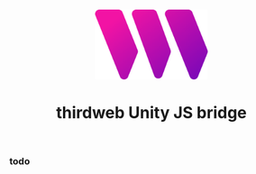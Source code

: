 <p align="center">
<br />
<a href="https://thirdweb.com"><img src="https://github.com/thirdweb-dev/js/blob/main/legacy_packages/sdk/logo.svg?raw=true" width="200" alt=""/></a>
<br />
</p>
<h1 align="center">thirdweb Unity JS bridge</h1>
<p align="center">
<!-- <a href="https://www.npmjs.com/package/@thirdweb-dev/sdk"><img src="https://img.shields.io/npm/v/@thirdweb-dev/sdk?color=red&label=npm&logo=npm" alt="npm version"/></a> -->
<!-- <a href="https://github.com/thirdweb-dev/js/actions/workflows/CI.yml"><img alt="Build Status" src="https://github.com/thirdweb-dev/js/actions/workflows/CI.yml/badge.svg"/></a> -->
<!-- <a href="https://discord.gg/thirdweb"><img alt="Join our Discord!" src="https://img.shields.io/discord/834227967404146718.svg?color=7289da&label=discord&logo=discord&style=flat"/></a> -->

</p>
<!-- <p align="center"><strong>Best in class Web3 SDK for Browser, Node and Mobile apps</strong></p> -->
<br />

### todo

